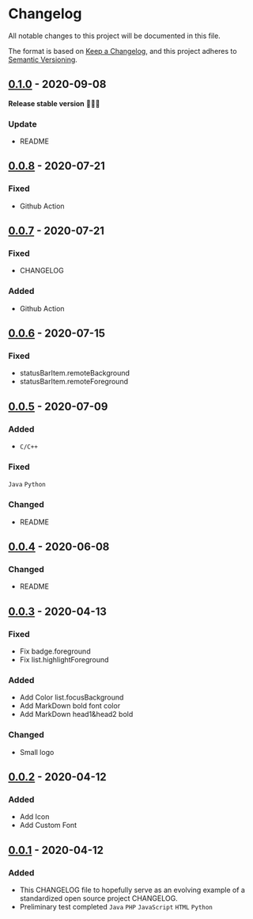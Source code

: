 # Changelog
All notable changes to this project will be documented in this file.

The format is based on [Keep a Changelog](https://keepachangelog.com/en/1.0.0/),
and this project adheres to [Semantic Versioning](https://semver.org/spec/v2.0.0.html).

## [0.1.0] - 2020-09-08
**Release stable version** 🎉🎉🎉

### Update
- README

## [0.0.8] - 2020-07-21

### Fixed
- Github Action

## [0.0.7] - 2020-07-21
### Fixed
- CHANGELOG

### Added
- Github Action

## [0.0.6] - 2020-07-15
### Fixed
- statusBarItem.remoteBackground
- statusBarItem.remoteForeground

## [0.0.5] - 2020-07-09
### Added
- `C/C++`

### Fixed
`Java` `Python`

### Changed
- README

## [0.0.4] - 2020-06-08
### Changed
- README

## [0.0.3] - 2020-04-13
### Fixed
- Fix badge.foreground
- Fix list.highlightForeground

### Added
- Add Color list.focusBackground
- Add MarkDown bold font color
- Add MarkDown head1&head2 bold

### Changed
- Small logo


## [0.0.2] - 2020-04-12
### Added
- Add Icon
- Add Custom Font

## [0.0.1] - 2020-04-12
### Added
- This CHANGELOG file to hopefully serve as an evolving example of a
  standardized open source project CHANGELOG.
- Preliminary test completed `Java` `PHP` `JavaScript` `HTML` `Python`


[0.0.1]: https://github.com/yezige/vscode-theme-green-eyecare/releases/tag/v0.0.1
[0.0.2]: https://github.com/yezige/vscode-theme-green-eyecare/releases/tag/v0.0.2
[0.0.3]: https://github.com/yezige/vscode-theme-green-eyecare/releases/tag/v0.0.3
[0.0.4]: https://github.com/yezige/vscode-theme-green-eyecare/releases/tag/v0.0.4
[0.0.5]: https://github.com/yezige/vscode-theme-green-eyecare/releases/tag/v0.0.5
[0.0.6]: https://github.com/yezige/vscode-theme-green-eyecare/releases/tag/v0.0.6
[0.0.7]: https://github.com/yezige/vscode-theme-green-eyecare/releases/tag/v0.0.7
[0.0.8]: https://github.com/yezige/vscode-theme-green-eyecare/releases/tag/v0.0.8
[0.1.0]: https://github.com/yezige/vscode-theme-green-eyecare/releases/tag/v0.1.0